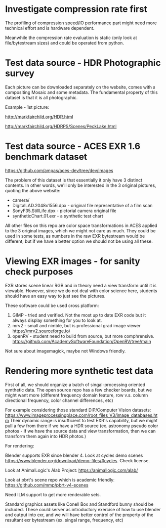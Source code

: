 # Investigate compression rate first

The profiling of compression speed/IO performance part might need more technical effort and is hardware dependent.

Meanwhile the compression rate evaluation is static (only look at file/bytestream sizes) and could be operated from python.

# Test data source - HDR Photographic survey 

Each picture can be downloaded separately on the website, comes with a compositing Mosaic and some metadata.
The fundamental property of this dataset is that it is all photographic.

Example - 1st picture: 

http://markfairchild.org/HDR.html

http://markfairchild.org/HDRPS/Scenes/PeckLake.html

# Test data source - ACES EXR 1.6 benchmark dataset

https://github.com/ampas/aces-dev/tree/dev/images

The problem of this dataset is that essentially it only have 3 distinct contents.
In other words, we'll only be interested in the 3 original pictures, quoting the above website:

- camera/
- DigitalLAD.2048x1556.dpx - original file representative of a film scan
- SonyF35.StillLife.dpx - pictorial camera original file
- syntheticChart.01.exr - a synthetic test chart

All other files on this repo are color space transformations in ACES applied to the 3 original images, which we might not care as much.
They could be used in some tests, as numbers in the raw EXR bytestream would be different; but if we have a better option we should not be using all these.

# Viewing EXR images - for sanity check purposes

EXR stores scene linear RGB and in theory need a view transform until it is viewable.
However, since we do not deal with color science here, students should have an easy way to just see the pictures.

These software could be used cross platform:

1. GIMP - tried and verified. Not the most up to date EXR code but it always display something for you to look at.
2. mrv2 - small and nimble, but is professional grad image viewer https://mrv2.sourceforge.io/
3. openRV - student need to build from source, but more comphrensive. https://github.com/AcademySoftwareFoundation/OpenRV/tree/main

Not sure about imagemagick, maybe not Windows friendly.

# Rendering more synthetic test data

First of all, we should organize a batch of singal-processing oriented synthetic data. 
The open source repo has a few checker boards, but we might want more (different frequency domain feature, row v.s. column directional frequency, color channel differences, etc)

For example considering those standard DIP/Computer Vision datasets: https://www.imageprocessingplace.com/root_files_V3/image_databases.htm
Their dynamic range is insufficient to test EXR's capability, but we might pull a few from there if we have a HDR source (ex. astronomy pseudo color photos - if we have the source data and view transformation, then we can transform them again into HDR photos.)

For rendering:

Blender supports EXR since blender 4. Look at cycles demo scenes https://www.blender.org/download/demo-files/#cycles.
Check license.

Look at AnimalLogic's Alab Project: https://animallogic.com/alab/

Look at pbrt's scene repo which is academic friendly: https://github.com/mmp/pbrt-v4-scenes

Need ILM support to get more renderable sets.

Standard graphics assets like Conell Box and Standford bunny should be included. These could server as introductory exercise of how to use blender and output into exr, and we will have better control of the property of the resultant exr bytestream (ex. singal range, frequency, etc)


